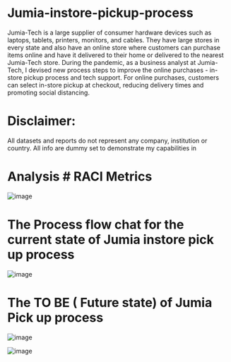 # Jumia-instore-pickup-process
Jumia-Tech is a large supplier of consumer hardware devices such as laptops, tablets, printers, monitors, and cables. They have large stores in every state and also have an online store where customers can purchase items online and have it delivered to their home or delivered to the nearest Jumia-Tech store.
During the pandemic, as a business analyst at Jumia-Tech, I devised new process steps to improve the online purchases - in-store pickup process and tech support. For online purchases, customers can select in-store pickup at checkout, reducing delivery times and promoting social distancing. 

# Disclaimer: 
All datasets and reports do not represent any company, institution or country. All info are dummy set to demonstrate my capabilities in 

# Analysis # RACI Metrics
![image](https://github.com/Mizlizzy/Jumia-instore-pickup-process/assets/125541494/a6a51077-9339-406d-a8d4-b5ca2fcaa234)
# The Process flow chat for the current state of Jumia instore pick up process
![image](https://github.com/Mizlizzy/Jumia-instore-pickup-process/assets/125541494/a4c9f67d-7e74-4911-a881-8709be0a04d7)
# The TO BE ( Future state) of Jumia Pick up process
![image](https://github.com/Mizlizzy/Jumia-instore-pickup-process/assets/125541494/c5be7f53-baac-4ee5-9a90-94cd85e3b72a)

![image](https://github.com/Mizlizzy/Jumia-instore-pickup-process/assets/125541494/a39ea88c-9a95-4af3-900e-ebc362284983)

